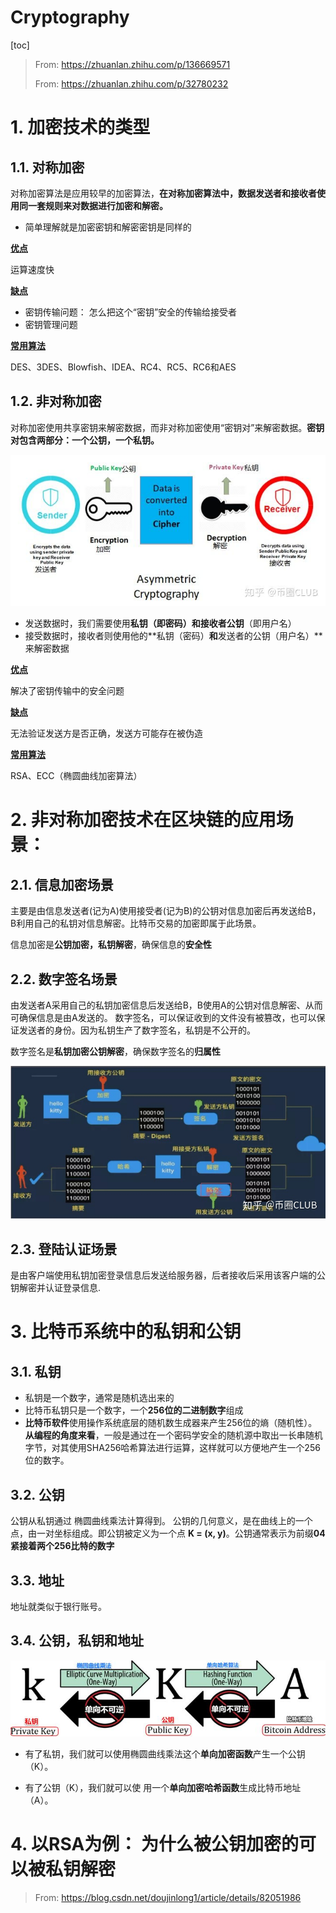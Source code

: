 # Cryptography

[toc]



> From:  https://zhuanlan.zhihu.com/p/136669571
>
> From: https://zhuanlan.zhihu.com/p/32780232

# 1. 加密技术的类型

## 1.1. 对称加密

对称加密算法是应用较早的加密算法，**在对称加密算法中，数据发送者和接收者使用同一套规则来对数据进行加密和解密。**

* 简单理解就是加密密钥和解密密钥是同样的

**<u>优点</u>**

运算速度快

**<u>缺点</u>**

* 密钥传输问题： 怎么把这个“密钥”安全的传输给接受者
* 密钥管理问题

**<u>常用算法</u>**

DES、3DES、Blowfish、IDEA、RC4、RC5、RC6和AES

## 1.2. 非对称加密

对称加密使用共享密钥来解密数据，而非对称加密使用“密钥对”来解密数据。**密钥对包含两部分：一个公钥，一个私钥。**

![img](assets/v2-466350e2fb0f987e6c0c9dcc95c9568d_720w.jpg)

* 发送数据时，我们需要使用**私钥（即密码）**和**接收者公钥**（即用户名）
* 接受数据时，接收者则使用他的**私钥（密码）**和**发送者的公钥（用户名）**来解密数据



**<u>优点</u>**

解决了密钥传输中的安全问题

**<u>缺点</u>**

无法验证发送方是否正确，发送方可能存在被伪造

**<u>常用算法</u>**

RSA、ECC（椭圆曲线加密算法）

#  2. 非对称加密技术在区块链的应用场景：



## 2.1. 信息加密场景

主要是由信息发送者(记为A)使用接受者(记为B)的公钥对信息加密后再发送给B，B利用自己的私钥对信息解密。比特币交易的加密即属于此场景。

信息加密是**公钥加密，私钥解密**，确保信息的**安全性**

## 2.2. 数字签名场景

由发送者A采用自己的私钥加密信息后发送给B，B使用A的公钥对信息解密、从而可确保信息是由A发送的。
数字签名，可以保证收到的文件没有被篡改，也可以保证发送者的身份。因为私钥生产了数字签名，私钥是不公开的。

数字签名是**私钥加密公钥解密**，确保数字签名的**归属性**

![preview](assets/v2-d4932d4607a63309c8a53c47593f385f_r.jpg)

## 2.3. 登陆认证场景

是由客户端使用私钥加密登录信息后发送给服务器，后者接收后采用该客户端的公钥解密并认证登录信息.



# 3. 比特币系统中的私钥和公钥

## 3.1. 私钥

* 私钥是一个数字，通常是随机选出来的
* 比特币私钥只是一个数字，一个**256位的二进制数字**组成
* **比特币软件**使用操作系统底层的随机数生成器来产生256位的熵（随机性）。 **从编程的角度来看**，一般是通过在一个密码学安全的随机源中取出一长串随机字节，对其使用SHA256哈希算法进行运算，这样就可以方便地产生一个256位的数字。

## 3.2. 公钥

公钥从私钥通过 椭圆曲线乘法计算得到。 公钥的几何意义，是在曲线上的一个点，由一对坐标组成。即公钥被定义为一个点 **K = (x, y)**。公钥通常表示为前缀**04紧接着两个256比特的数字**

## 3.3. 地址

地址就类似于银行账号。

## 3.4. 公钥，私钥和地址

![img](assets/v2-2a523893cf909c439d2d1b9af8cde00b_720w.jpg)

* 有了私钥，我们就可以使用椭圆曲线乘法这个**单向加密函数**产生一个公钥（K）。

* 有了公钥（K），我们就可以使 用一个**单向加密哈希函数**生成比特币地址（A）。

# 4. 以RSA为例： 为什么被公钥加密的可以被私钥解密

> From: https://blog.csdn.net/doujinlong1/article/details/82051986